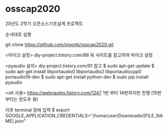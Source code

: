 # osscap2020

20년도 2학기 오픈소스기초설계 프로젝트

순서대로 실행

git clone https://github.com/sjoonb/osscap2020.git

<마이크 설정>
diy-project.tistory.com/88
위 사이트를 참고하여 마이크 설정

<pyaudio 설치>
diy-project.tistory.com/91 참고
$ sudo apt-get update
$ sudo apt-get install libportaudio0 libportaudio2 libportaudiocpp0 portaudio19-dev
$ sudo apt-get install python-dev
$ sudo pip install pyaudio

<stt 사용>
https://webnautes.tistory.com/1247
1번 부터 14번까지만 진행 (15번 부터는 윈도우 용)

이후 terminal 창에 입력
$ export GOOGLE_APPLICATION_CREDENTIALS="/home/user/Downloads/[FILE_NAME].json"
